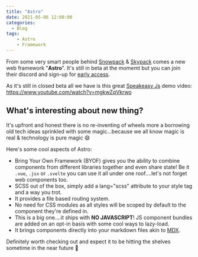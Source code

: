 ```yaml
---
title: "Astro"
date: 2021-05-06 12:00:00
categories:
  - Blog
tags: 
    - Astro
    - Framework
---
```


From some very smart people behind [Snowpack](https://www.snowpack.dev/) & [Skypack](https://www.skypack.dev/) comes a new web framework "**Astro**". It's still in beta at the momemt but you can join their discord and sign-up for [early access](https://astro.build/).

As it's still in closed beta all we have is this great [Speakeasy Js](https://speakeasyjs.com/) demo video: https://www.youtube.com/watch?v=mgkwZqVkrwo

## What's interesting about new thing?

It's upfront and honest there is no re-inventing of wheels more a borrowing old tech ideas sprinkled with some magic...because we all know magic is real & technology is pure magic :smile:

Here's some cool aspects of Astro:

- Bring Your Own Framework (BYOF) gives you the ability to combine components from different libraries together and even share state! Be it `.vue`, `.jsx` or `.svelte` you can use it all under one roof....let's not forget web components too.
- SCSS out of the box, simply add a lang="scss" attribute to your style tag and a way you trot.
- It provides a file based routing system.
- No need for CSS modules as all styles will be scoped by default to the component they're defined in.
- This is a big one....it ships with **NO JAVASCRIPT**! JS component bundles are added on an opt-in basis with some cool ways to lazy-load.
- It brings components directly into your markdown files akin to [MDX](https://mdxjs.com/).

Definitely worth checking out and expect it to be hitting the shelves sometime in the near future :muscle: